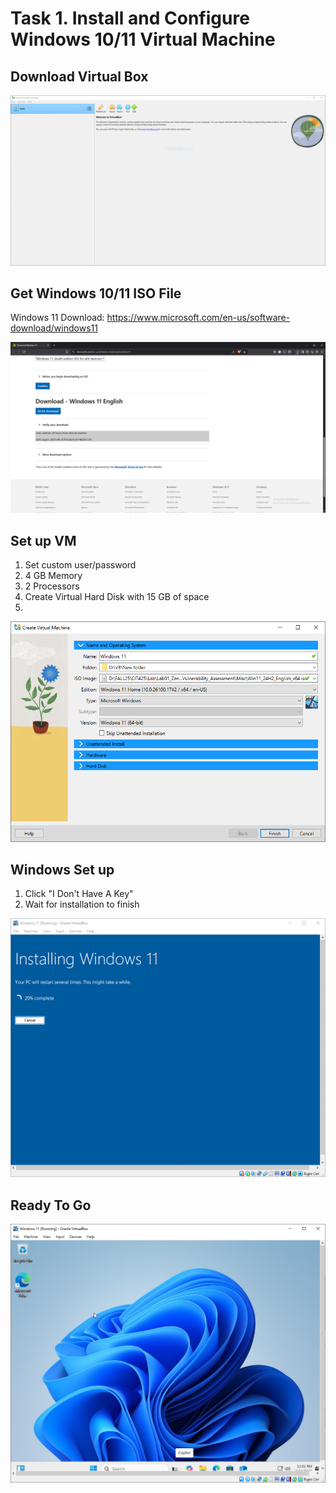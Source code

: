 # Task 1. Install and Configure Windows 10/11 Virtual Machine
## Download Virtual Box
![Virtual Box](./images/T1_1.PNG)
## Get Windows 10/11 ISO File
Windows 11 Download: https://www.microsoft.com/en-us/software-download/windows11

![Virtual Box](./images/T1_2.PNG)
## Set up VM
1. Set custom user/password
2. 4 GB Memory
3. 2 Processors
4. Create Virtual Hard Disk with 15 GB of space
5. 
![Virtual Box](./images/T1_3.PNG)
## Windows Set up
1. Click "I Don't Have A Key"
2. Wait for installation to finish

![Virtual Box](./images/T1_4.PNG)

## Ready To Go
![Virtual Box](./images/T1_5.PNG)
